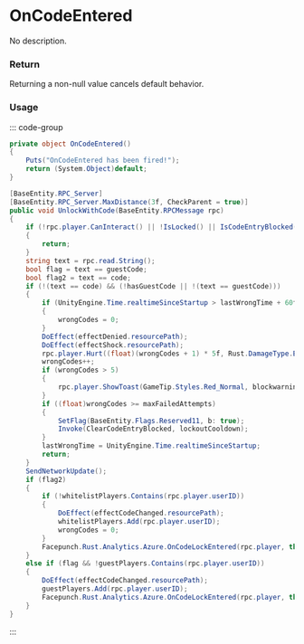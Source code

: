 # OnCodeEntered
<Badge type="info" text="Structure"/><Badge type="danger" text="Carbon Compatible"/><Badge type="warning" text="Oxide Compatible"/>
No description.
### Return
Returning a non-null value cancels default behavior.

### Usage
::: code-group
```csharp [Example]
private object OnCodeEntered()
{
	Puts("OnCodeEntered has been fired!");
	return (System.Object)default;
}
```
```csharp [Source — Assembly-CSharp @ CodeLock]
[BaseEntity.RPC_Server]
[BaseEntity.RPC_Server.MaxDistance(3f, CheckParent = true)]
public void UnlockWithCode(BaseEntity.RPCMessage rpc)
{
	if (!rpc.player.CanInteract() || !IsLocked() || IsCodeEntryBlocked())
	{
		return;
	}
	string text = rpc.read.String();
	bool flag = text == guestCode;
	bool flag2 = text == code;
	if (!(text == code) && (!hasGuestCode || !(text == guestCode)))
	{
		if (UnityEngine.Time.realtimeSinceStartup > lastWrongTime + 60f)
		{
			wrongCodes = 0;
		}
		DoEffect(effectDenied.resourcePath);
		DoEffect(effectShock.resourcePath);
		rpc.player.Hurt((float)(wrongCodes + 1) * 5f, Rust.DamageType.ElectricShock, this, useProtection: false);
		wrongCodes++;
		if (wrongCodes > 5)
		{
			rpc.player.ShowToast(GameTip.Styles.Red_Normal, blockwarning, false);
		}
		if ((float)wrongCodes >= maxFailedAttempts)
		{
			SetFlag(BaseEntity.Flags.Reserved11, b: true);
			Invoke(ClearCodeEntryBlocked, lockoutCooldown);
		}
		lastWrongTime = UnityEngine.Time.realtimeSinceStartup;
		return;
	}
	SendNetworkUpdate();
	if (flag2)
	{
		if (!whitelistPlayers.Contains(rpc.player.userID))
		{
			DoEffect(effectCodeChanged.resourcePath);
			whitelistPlayers.Add(rpc.player.userID);
			wrongCodes = 0;
		}
		Facepunch.Rust.Analytics.Azure.OnCodeLockEntered(rpc.player, this, isGuest: false);
	}
	else if (flag && !guestPlayers.Contains(rpc.player.userID))
	{
		DoEffect(effectCodeChanged.resourcePath);
		guestPlayers.Add(rpc.player.userID);
		Facepunch.Rust.Analytics.Azure.OnCodeLockEntered(rpc.player, this, isGuest: true);
	}
}

```
:::
